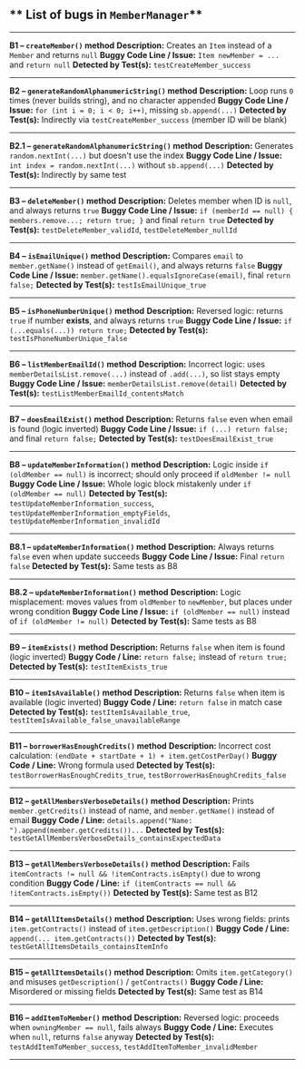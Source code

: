 ##  ** List of bugs in  `MemberManager`**

---

**B1 – `createMember()` method**
**Description:** Creates an `Item` instead of a `Member` and returns `null`
**Buggy Code Line / Issue:** `Item newMember = ...` and `return null`
**Detected by Test(s):** `testCreateMember_success`

---

**B2 – `generateRandomAlphanumericString()` method**
**Description:** Loop runs `0` times (never builds string), and no character appended
**Buggy Code Line / Issue:** `for (int i = 0; i < 0; i++)`, missing `sb.append(...)`
**Detected by Test(s):** Indirectly via `testCreateMember_success` (member ID will be blank)

---

**B2.1 – `generateRandomAlphanumericString()` method**
**Description:** Generates `random.nextInt(...)` but doesn't use the index
**Buggy Code Line / Issue:** `int index = random.nextInt(...)` without `sb.append(...)`
**Detected by Test(s):** Indirectly by same test

---

**B3 – `deleteMember()` method**
**Description:** Deletes member when ID is `null`, and always returns `true`
**Buggy Code Line / Issue:** `if (memberId == null) { members.remove...; return true; }` and final `return true`
**Detected by Test(s):** `testDeleteMember_validId`, `testDeleteMember_nullId`

---

**B4 – `isEmailUnique()` method**
**Description:** Compares `email` to `member.getName()` instead of `getEmail()`, and always returns `false`
**Buggy Code Line / Issue:** `member.getName().equalsIgnoreCase(email)`, final `return false;`
**Detected by Test(s):** `testIsEmailUnique_true`

---

**B5 – `isPhoneNumberUnique()` method**
**Description:** Reversed logic: returns `true` if number **exists**, and always returns `true`
**Buggy Code Line / Issue:** `if (...equals(...)) return true;`
**Detected by Test(s):** `testIsPhoneNumberUnique_false`

---

**B6 – `listMemberEmailId()` method**
**Description:** Incorrect logic: uses `memberDetailsList.remove(...)` instead of `.add(...)`, so list stays empty
**Buggy Code Line / Issue:** `memberDetailsList.remove(detail)`
**Detected by Test(s):** `testListMemberEmailId_contentsMatch`

---

**B7 – `doesEmailExist()` method**
**Description:** Returns `false` even when email is found (logic inverted)
**Buggy Code Line / Issue:** `if (...) return false;` and final `return false;`
**Detected by Test(s):** `testDoesEmailExist_true`

---

**B8 – `updateMemberInformation()` method**
**Description:** Logic inside `if (oldMember == null)` is incorrect; should only proceed if `oldMember != null`
**Buggy Code Line / Issue:** Whole logic block mistakenly under `if (oldMember == null)`
**Detected by Test(s):** `testUpdateMemberInformation_success`, `testUpdateMemberInformation_emptyFields`, `testUpdateMemberInformation_invalidId`

---

**B8.1 – `updateMemberInformation()` method**
**Description:** Always returns `false` even when update succeeds
**Buggy Code Line / Issue:** Final `return false`
**Detected by Test(s):** Same tests as B8

---

**B8.2 – `updateMemberInformation()` method**
**Description:** Logic misplacement: moves values from `oldMember` to `newMember`, but places under wrong condition
**Buggy Code Line / Issue:** `if (oldMember == null)` instead of `if (oldMember != null)`
**Detected by Test(s):** Same tests as B8

---

**B9 – `itemExists()` method**
**Description:** Returns `false` when item is found (logic inverted)
**Buggy Code / Line:** `return false;` instead of `return true;`
**Detected by Test(s):** `testItemExists_true`

---

**B10 – `itemIsAvailable()` method**
**Description:** Returns `false` when item is available (logic inverted)
**Buggy Code / Line:** `return false` in match case
**Detected by Test(s):** `testItemIsAvailable_true`, `testItemIsAvailable_false_unavailableRange`

---

**B11 – `borrowerHasEnoughCredits()` method**
**Description:** Incorrect cost calculation: `(endDate + startDate + 1) + item.getCostPerDay()`
**Buggy Code / Line:** Wrong formula used
**Detected by Test(s):** `testBorrowerHasEnoughCredits_true`, `testBorrowerHasEnoughCredits_false`

---

**B12 – `getAllMembersVerboseDetails()` method**
**Description:** Prints `member.getCredits()` instead of name, and `member.getName()` instead of email
**Buggy Code / Line:** `details.append("Name: ").append(member.getCredits())...`
**Detected by Test(s):** `testGetAllMembersVerboseDetails_containsExpectedData`

---

**B13 – `getAllMembersVerboseDetails()` method**
**Description:** Fails `itemContracts != null && !itemContracts.isEmpty()` due to wrong condition
**Buggy Code / Line:** `if (itemContracts == null && !itemContracts.isEmpty())`
**Detected by Test(s):** Same test as B12

---

**B14 – `getAllItemsDetails()` method**
**Description:** Uses wrong fields: prints `item.getContracts()` instead of `item.getDescription()`
**Buggy Code / Line:** `append(... item.getContracts())`
**Detected by Test(s):** `testGetAllItemsDetails_containsItemInfo`

---

**B15 – `getAllItemsDetails()` method**
**Description:** Omits `item.getCategory()` and misuses `getDescription()` / `getContracts()`
**Buggy Code / Line:** Misordered or missing fields
**Detected by Test(s):** Same test as B14

---

**B16 – `addItemToMember()` method**
**Description:** Reversed logic: proceeds when `owningMember == null`, fails always
**Buggy Code / Line:** Executes when `null`, returns `false` anyway
**Detected by Test(s):** `testAddItemToMember_success`, `testAddItemToMember_invalidMember`

---


